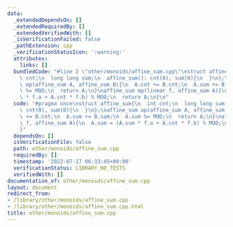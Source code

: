 ```yaml
---
data:
  _extendedDependsOn: []
  _extendedRequiredBy: []
  _extendedVerifiedWith: []
  _isVerificationFailed: false
  _pathExtension: cpp
  _verificationStatusIcon: ':warning:'
  attributes:
    links: []
  bundledCode: "#line 2 \"other/monoids/affine_sum.cpp\"\nstruct affine_sum{\n  int\
    \ cnt;\n  long long sum;\n  affine_sum(): cnt(0), sum(0){\n  }\n};\naffine_sum\
    \ op(affine_sum A, affine_sum B){\n  A.cnt += B.cnt;\n  A.sum += B.sum;\n  A.sum\
    \ %= MOD;\n  return A;\n}\naffine_sum mp(linear f, affine_sum A){\n  A.sum = (A.sum\
    \ * f.a + A.cnt * f.b) % MOD;\n  return A;\n}\n"
  code: "#pragma once\nstruct affine_sum{\n  int cnt;\n  long long sum;\n  affine_sum():\
    \ cnt(0), sum(0){\n  }\n};\naffine_sum op(affine_sum A, affine_sum B){\n  A.cnt\
    \ += B.cnt;\n  A.sum += B.sum;\n  A.sum %= MOD;\n  return A;\n}\naffine_sum mp(linear\
    \ f, affine_sum A){\n  A.sum = (A.sum * f.a + A.cnt * f.b) % MOD;\n  return A;\n\
    }"
  dependsOn: []
  isVerificationFile: false
  path: other/monoids/affine_sum.cpp
  requiredBy: []
  timestamp: '2022-07-17 06:33:45+09:00'
  verificationStatus: LIBRARY_NO_TESTS
  verifiedWith: []
documentation_of: other/monoids/affine_sum.cpp
layout: document
redirect_from:
- /library/other/monoids/affine_sum.cpp
- /library/other/monoids/affine_sum.cpp.html
title: other/monoids/affine_sum.cpp
---
```

